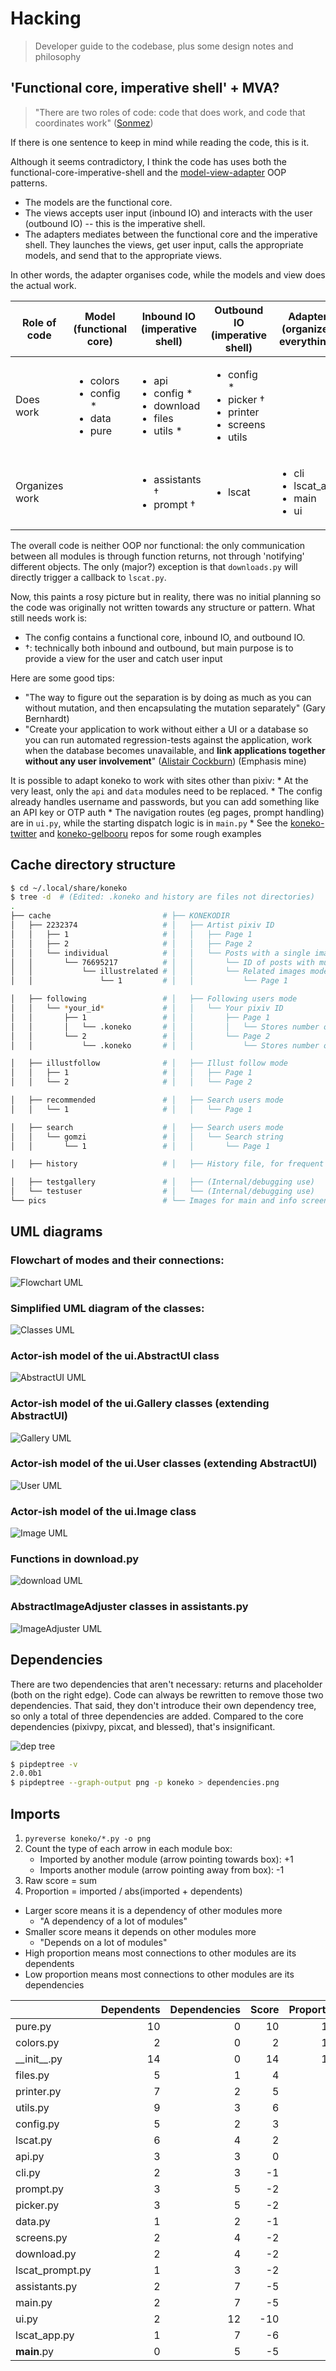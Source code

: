 # Hacking

> Developer guide to the codebase, plus some design notes and philosophy

## 'Functional core, imperative shell' + MVA?

> "There are two roles of code: code that does work, and code that coordinates work" ([Sonmez](https://simpleprogrammer.com/there-are-only-two-roles-of-code/))

If there is one sentence to keep in mind while reading the code, this is it.

Although it seems contradictory, I think the code has uses both the functional-core-imperative-shell and the [model-view-adapter](https://en.wikipedia.org/wiki/Model%E2%80%93view%E2%80%93adapter) OOP patterns.
* The models are the functional core.
* The views accepts user input (inbound IO) and interacts with the user (outbound IO) -- this is the imperative shell.
* The adapters mediates between the functional core and the imperative shell. They launches the views, get user input, calls the appropriate models, and send that to the appropriate views. 

In other words, the adapter organises code, while the models and view does the actual work.

<table>
<thead>
  <tr>
    <th>Role of code</th>
    <th>Model (functional core)</th>
    <th>Inbound IO (imperative shell)</th>
    <th>Outbound IO (imperative shell)<br></th>
    <th>Adapter (organizes everything)</th>
  </tr>
</thead>
<tbody>
  <tr>
    <td>Does work</td>
    <td><ul>
        <li>colors</li>
        <li>config *</li>
        <li>data</li>
        <li>pure</li>
    </ul></td>
    <td><ul>
        <li>api</li>
        <li>config *</li>
        <li>download</li>
        <li>files</li>
        <li>utils *</li>
    </ul></td>
    <td><ul>
        <li>config *</li>
        <li>picker †</li>
        <li>printer</li>
        <li>screens</li>
        <li>utils</li>
    </ul></td>
    <td></td>
  </tr>
  <tr>
    <td>Organizes work</td>
    <td></td>
    <td><ul>
        <li>assistants †</li>
        <li>prompt †</li>
    </ul></td>
    <td><ul>
        <li>lscat</li>
    </ul></td>
    <td><ul>
        <li>cli</li>
        <li>lscat_app</li>
        <li>main</li>
        <li>ui</li>
    </ul></td>
  </tr>
</tbody>
</table>

The overall code is neither OOP nor functional: the only communication between all modules is through function returns, not through 'notifying' different objects. The only (major?) exception is that `downloads.py` will directly trigger a callback to `lscat.py`.

Now, this paints a rosy picture but in reality, there was no initial planning so the code was originally not written towards any structure or pattern. What still needs work is:
* The config contains a functional core, inbound IO, and outbound IO.
* †: technically both inbound and outbound, but main purpose is to provide a view for the user and catch user input

Here are some good tips:
* "The way to figure out the separation is by doing as much as you can without mutation, and then encapsulating the mutation separately" (Gary Bernhardt)
* "Create your application to work without either a UI or a database so you can run automated regression-tests against the application, work when the database becomes unavailable, and **link applications together without any user involvement**" ([Alistair Cockburn](https://github.com/jschairb/sandbox/wiki/HexagonalArchitecture)) (Emphasis mine)

It is possible to adapt koneko to work with sites other than pixiv:
    * At the very least, only the `api` and `data` modules need to be replaced.
    * The config already handles username and passwords, but you can add something like an API key or OTP auth
    * The navigation routes (eg pages, prompt handling) are in `ui.py`, while the starting dispatch logic is in `main.py`
    * See the [koneko-twitter](https://github.com/twenty5151/koneko-twitter) and [koneko-gelbooru](https://github.com/twenty5151/koneko-gelbooru/) repos for some rough examples


## Cache directory structure

```sh
$ cd ~/.local/share/koneko
$ tree -d  # (Edited: .koneko and history are files not directories)
.
├── cache                         # ├── KONEKODIR
│   ├── 2232374                   # │   ├── Artist pixiv ID                             ├── Mode 1 and 2
│   │   ├── 1                     # │   │   ├── Page 1                                  │   ├── Mode 1
│   │   ├── 2                     # │   │   ├── Page 2                                  │   ├── Mode 1
│   │   └── individual            # │   │   └── Posts with a single image               │   └── Mode 2
│   │       └── 76695217          # │   │       └── ID of posts with multiple images    │       ├── Mode 2
│   │           └── illustrelated # │   │       └── Related images mode                 │       └── Mode 6
│   │               └── 1         # │   │           └── Page 1                          │           └── Mode 6

│   ├── following                 # │   ├── Following users mode                        ├── Mode 3
│   │   └── *your_id*             # │   │   └── Your pixiv ID                           │
│   │       ├── 1                 # │   │       ├── Page 1                              │
│   │       │   └── .koneko       # │   │       │   └── Stores number of artists info   │
│   │       └── 2                 # │   │       └── Page 2                              │
│   │           └── .koneko       # │   │           └── Stores number of artists info   │

│   ├── illustfollow              # │   ├── Illust follow mode                          ├── Mode 5
│   │   ├── 1                     # │   │   ├── Page 1                                  │
│   │   └── 2                     # │   │   └── Page 2                                  │

│   ├── recommended               # │   ├── Search users mode                           ├── Mode 6
│   │   └── 1                     # │   │   └── Page 1

│   ├── search                    # │   ├── Search users mode                           ├── Mode 4
│   │   └── gomzi                 # │   │   └── Search string
│   │       └── 1                 # │   │       └── Page 1

│   ├── history                   # │   ├── History file, for frequent "mode"

│   ├── testgallery               # │   ├── (Internal/debugging use)
│   └── testuser                  # │   └── (Internal/debugging use)
└── pics                          # └── Images for main and info screen
```


## UML diagrams

### Flowchart of modes and their connections:

![Flowchart UML](http://plantuml.com:80/plantuml/png/bPLFYy8m4CNl-HG1pnxyUn9nNLXPTc5XFIuYeHrhQDf8qhBuxRU9IMsQiR97Ex-ycNbzgHjTCLNLXI14vxoyCCKAMcj8c8RLYgtNMvRacP9rcRvA8HNzvDcvskVNhQW1EyAn8mNi5429yQUO_pYpd6EiZjb4yK9BLBcCwI-Ld7cAmGg3MPcXEoeGCRwJ8YN4CVH5LLnNnum90UeweTRBjlfUi0ocrBhLFdoJGiXVNcP7PW_h6RNsjC0UM3E_hywfDUIkAKJTT3nvbGMr5hJrRn2iWlJ8JMyzCMMxHmT8P550cKAwfDOHGk93uv-HsVGmNhijxZlRA4teA8X8P4GZq0KEolner6wdd_EF6azDOnyqNCLLEnB-HOHb9qXy6HcXRqo0TleCSBc9-HF6nVi9TOir2lLCcj5RMuA5hJjJpq3Kq1PsPWvgrXTdwwmtqfpwBKaKyD21_an3UDjkZexUKKN3jA3EL89Sgy1n7wGXJC2fSkCiq77-9-TlJD-FS8MbMS5-mSABRNNCy_3cBHzYqMq9Id7YDes4-KFv0m00)

### Simplified UML diagram of the classes:

![Classes UML](http://plantuml.com:80/plantuml/png/rLdTZzGs47_FNn6fBx1xYNZZ1Pr08DgJMXL1wGkgB6_YtJNdnAdjt76Y-xzt_9NOiHDGYqIBX5ZFs3FZttmwF9SA2pLsh2WKLOoKjxmdjxmey44gWHjLDWnBMNQOzlKBH_kPyw5yzkpHYwjIaFRnzVNdeeG_UoFhqMEpg3vx2HSq2DuD2es28IuGRVqMpMY8b1Ed7yRfFBh3ZBPOaPWSY3rnf3ZgU4k0UIcAq5AXg5I_0ClOQkshwvjkOAGZlP9rFPkGjsqfVS3DBJuH8zy9v8UF112YZ8rIeIDdZD-R4uY1Ldqe0rir3bNEo9Mz7ywqRKd_HxMgPkcgaKvItjzat5JNRycV8mLIYPKIz30guk4ePtXBYqnA1vzWP5IbFFtFBH41Ez1s86TyH_aelBRvu40_qJi16udCU1h-KjwZ0pboGS1Zv4XKSqxt3OBs2WtW9OYP8tSRwlebxphU9_gZUDttv9CzwmcWH--M8H7Y1Gj94EvRrFBxdd4SHhCr32MY174RBrlU-X4pHiH3rcLfvCR-IPoIUgBQXd4DlFSz1RTuoEuekKUq2n4vW29_qTaNPu284PTUAVipOAzeSpaJDXXS5b7xbqcJ51oVvPfZqYS0xULLsJpWVXCrb8cqVTxMsC8C65M9iB41ZPBesW7NcAoxCTdwsYJhTxHn3sNC6NcoLg26Sz5ABoBbzsDdF9AfKRjA1tsLe5yKAyKfE901f2XoqV-lZYpC2bh2xn2vR_YtR0hs-AztH0ZQakXqhgjTfXOoqhY1cAGQm3OZEUIqL0uCFzYCYy9B4t81jVTbAShIFHz87rDCaOeeKy6BgF8C3ZsEZ251fgZvE7Q3HY8iSepWkxagw1tRbV5BxN7fi2Blnhg-NW8OByqE3raH8Rh5UbRNsVeJnfGDJTgVtaC1aDyjiYmpcPSkeQdl21RD-HlRUTdsO1wUxJCPEuEQ7qkCut_pEcb5JOgvBk9XYWMMV5j5mtXWjA7gmQqVO2IntMDZalDc_6SdWxcHJC7nfPvkBbMajvpBUUplpQs1kugDwDkj2byBlrrUHpB9CTbWDTdtcqKvux9eO8PMh8Kbz1FfYS2A2mlkEEZCdfAGzdA0zX3ak5LkbBvo3K1kn6ciTrQs9KvV-n-9B5QGgLRLh9uGz7HM-ND56XsxMdkkNbUJcILsDID7jQ9X5PRmeNQzSjXtVvkTyGHW1iWWRHtPZsGfn_GeJpUCG4Hf8ZOmAAcuvaGi_IiFXOg_ueWvatkIxtGng78tpBTvjp-wzxHxfG_lAktBgahWNUs8goTMvjkLQrocCK5Ntzh5rYlulPv0-z9KM9Y-tL8R2LLNdTsQ7u-IABSmWnHqPxUSXhvWFoZLEsImx757PAQYxEDtp4g5DoAqaH8rk3aJHsr68U0Uo4Ban9lfwwFalTTW7JV9teDbGVaoC9afB01fN_f3Nh-rqlbY8YzmCylWui0vmBNuqTg-WPXLTwICQA0SKI-3FMviFWNWUm0q9RgGZgt_lTDf6xlRY4ifxZTCq5GD70O6Vp_1DO8m63MXOHPgGqZ67eETho86lw_xY3M16dx4Yk0D60kWmvOSG1wGO_33xs6f6m9kx905OqOkk4z7r9ctcSl4tWi-Z-NzwBvwBSHfMn2MLlNy5hotRhsdwepWelPvbXGlL-qopw950iyRtTCgIeTKZ1kf4eNsOP04n4BUsYvVXF40cjxS_6G-eUYHh7pqxkg7rw-VFdtov77v3le68mgW2aVxdYgAMSdu2Lg57t50qFmBGPQC95Yhio2uTOG6N0c93ZASwwEFu_WUKuMCyCbVR-shOV9K_5bcVgHp1GC0QNqPR8d2b7dsqNT26mwBZqZIjBmiAsvm2-QiDFZegRzbni1MbMcVmK0GlG2AuZdfM_r_3Ny3)


### Actor-ish model of the ui.AbstractUI class
  
![AbstractUI UML](http://plantuml.com:80/plantuml/png/VLLDRzim3BthLt2t1aqFQRQBWNGjsai7h0rQz6oeDfCGaILFajC6o_xx95bs_94c9uQFugCUIVdMMAvjLGXcoGg4ktTZDS_isoDS52f70xCfpAVmVGe_9emvH6buCwWPMopWjui0Wm8pIqh2Oi4y15StK15SNYQ30EQyLmxqGGdScIsiNBRA7w6yveCPA2dsavWeP4fWIP-qSp4ivvQ_SuFW3PPfv3RQFlLDC1CeECcqv7OJlRoig-4Vd6mgr9hanUI89V3hzVa9DFwfq5YcqLPQDZvJAccmb_xLQU24QR5OXZ0Pjp4msEwAUGvUpgtJAsPG7r8edYVm42sWWg_HU6bf5wuJ0TOORS9mYKSV3jSkJE8ufC5dDLuVQoL_85CAlgyfONOUlluw-poouxZeioddtID7lThefIPfWUHAiRLMLGcbnXNQR4DopS3zZcq8MaZyj6cbHS1Yttg-VlzxRUuSwRUwppDkTmSVDxDqrmmHOsMyzvHYAFDcvfPQ5QLbXyCXhDUJkqh8U6Ap0hRqR3q5ezucJjNKAUWaDRMcTTL-eRgwrjmjwLBZZbHblY8k8vvwtArHBFqiSPFx1OD8uwGw0ErInWT28-nL1QRI-BDp8e5x9LUa2zu-AaslxWLo3Lo8K9r9Cvvji2dn1SDZPy0_D6rDpoNAE9xZkeuW6unUSARKjcxutv_47FuAajj_trgs_jQVOEm735dzN4S2Rmx7iB7IkfeTQbeHUbrFl2udHh4p2hTkBFrdWR7_)
  
### Actor-ish model of the ui.Gallery classes (extending AbstractUI)

![Gallery UML](http://plantuml.com:80/plantuml/png/RL71QiCm3BthAtHCA3liq4iWeuD2Fw1iLwFL9dWuLh0LIY0VFzjnM3TwilJq93q_dQ9Ga7bq85QSmGivPyA28siJiSaFlY9vZSSMW6x20J-Y2G1zZv_MtD6ED1Xi1aRXckIk5liUCXDVtd2sU3Xq3tn8IC87JKAbD74KzHtPGp0o1_y0PCuNHOCsHt0BXcHFjZ4bxl2Qn2NHlvrRDOley6pZv6Y9V_Phldl7f8k4yvuKHXFRAcLNL60r1HudQLfOrnMA2nV6PA6DKlvTFJiYUxSyCs5WjT5L9gP1_wserJcrAQltxS_HzuBMessIJiRhV4-07m00)


### Actor-ish model of the ui.User classes (extending AbstractUI)
  
![User UML](http://plantuml.com:80/plantuml/png/TOun2iCm40JxUyMMDYPLKWKKdCelI2q4Ee90jk1qAW9wl2KbRTgPMTWrgnCjUoGD6Xclp98nxSaphaY2sqn4nc1BQ678Yk6CePxYya09M9Oxtib-0zk3QQR6c_LEtV0_MThA1a_2MkJuGv-3RYv6bW_LMjk7bG_VVnAT)


### Actor-ish model of the ui.Image class

![Image UML](http://plantuml.com:80/plantuml/png/bLHDJyCm3BtdLvWRQ73XMAbeIBk0n3PfshaAZJiYkYJ4ITd4-Eya_Tf71nezLCvxp-wp7NLCZbldroLpqfK8Jsk-GdZH0XbBqpe0mX9p9xM2D6KyTzh2aj2o-8Ax1_0IHgEaqTwpS0fOv19uf7SeWjn7fHG76GdCvKPM4MmIk6cgF2zcKx3uuP4Si-YyLHr6HYj29hZZhvmmv8QeJQ_Z11R17D9Usv12VwfISv70f8r0nZufTYChxh2NC853hBKnaMHAlgKc-HQCbSg5aoeqs-rszS1c1bN3ns6TJ6XFTYKZWWA-IgdUlw_wAiSsprGw5WpQxAAifhCAhImaYkkRVpNSsvdYnlrgHGKoCu4BrKzzSDggFElTa95AeRtOHYpNtwM_fh-osXkOMopGvM-rfNOo49w36x9tBDUhpDko5hJB6E0NjnF5G_iHFTVMYQS4baOS2h3T6p5KWrs49YkfFO4vlmxJyjrABhsxu_2j-1jWFm00)


### Functions in download.py

![download UML](http://plantuml.com:80/plantuml/png/ZLDRZi8m3FpFANg1SWJ4JQBG632RE57gBaBYy3osD8GurNvLcV7OrdYw6zaadhnJZEoWi-52BXYxYLUbmluC0tT8oFfDl44pNcbOK9s0Z8S6IM6T7oCIGIhP0pg6f0tPQlOYl22VD2Sp_6JrGax9IPZ-XOG7XBeRUdC4FOIGxDWWQV9AJTZrJxo_RR-yALvpqRPXbOX-QIGFMjx-MoemYrPsLaJpl8Yb9uthod3BfPoPbTQvI7sUkEldjSIxlzWY9M82oh9y_Xgg6kQ85SiNCrl4XtQEO4p1HrP_dyUiMxNM7DcLYbTkTq3s-QVV0G00)


### AbstractImageAdjuster classes in assistants.py

![ImageAdjuster UML](http://plantuml.com:80/plantuml/png/vLL1JiCm4Bpd5JbI5V82LBK28RWWn8LoifnusooAdM2lMw3qxwHDavROBZqWSI2tU3RnpEoiFJR4DLbPH15F3McUKPmLt9XuidkzatmE4_5Y3O6EBo_F9kUn1Z4OZLPHN3z9yWYl5kkbc1DfJ2s1IP8jDenNxL_NCULMfefZmGn-W8kRl5oocLMP1q81hE0f51vi8u2PYcTW-eHIoFa2IwixGliFDLIbfhD1VrtoznIOB1V0R7KK5kLIXGf0SmCks6baNC-DYsiWgnKZtyve6AhA4blm0iKEJvAhKifIxQMsIhU-r5NhO6SVk12evjwUticg00cAzgrqZ1vwfBe2mhJxExICcu9xMDQSWiawI80eCtSDPjmMnDuSP8PAC86oYLhjJcFAj7NZY0FU1FTZsy_gzvnvqnN8b3SiZJ7eakjSw6iFANx-Hue3XzddXQqk-lCGEVFHb4r_m5i_dNcxgTbiDxx6Me31UbfF6xcWaOUUUORGVygSC9fTDZhAJoWe__M41C-IVKnSAhU0yvp-YClH0BaDZdmzxnLlhJsbi14UHMDGOdDJVm40)


## Dependencies

There are two dependencies that aren't necessary: returns and placeholder (both on the right edge). Code can always be rewritten to remove those two dependencies. That said, they don't introduce their own dependency tree, so only a total of three dependencies are added. Compared to the core dependencies (pixivpy, pixcat, and blessed), that's insignificant.

![dep tree](dependencies.png)

```sh
$ pipdeptree -v
2.0.0b1
$ pipdeptree --graph-output png -p koneko > dependencies.png
```

## Imports

1. `pyreverse koneko/*.py -o png`
2. Count the type of each arrow in each module box:
    * Imported by another module (arrow pointing towards box): +1
    * Imports another module (arrow pointing away from box): -1
3. Raw score = sum
5. Proportion = imported / abs(imported + dependents)

* Larger score means it is a dependency of other modules more
    * "A dependency of a lot of modules"
* Smaller score means it depends on other modules more
    * "Depends on a lot of modules"
* High proportion means most connections to other modules are its dependents
* Low proportion means most connections to other modules are its dependencies

|                 |   Dependents |   Dependencies |   Score |   Proportion |
|:----------------|-------------:|---------------:|--------:|-------------:|
| pure.py         |           10 |              0 |      10 |          100 |
| colors.py       |            2 |              0 |       2 |          100 |
| \_\_init\_\_.py |           14 |              0 |      14 |          100 |
| files.py        |            5 |              1 |       4 |           83 |
| printer.py      |            7 |              2 |       5 |           78 |
| utils.py        |            9 |              3 |       6 |           75 |
| config.py       |            5 |              2 |       3 |           71 |
| lscat.py        |            6 |              4 |       2 |           60 |
| api.py          |            3 |              3 |       0 |           50 |
| cli.py          |            2 |              3 |      -1 |           40 |
| prompt.py       |            3 |              5 |      -2 |           38 |
| picker.py       |            3 |              5 |      -2 |           38 |
| data.py         |            1 |              2 |      -1 |           33 |
| screens.py      |            2 |              4 |      -2 |           33 |
| download.py     |            2 |              4 |      -2 |           33 |
| lscat_prompt.py |            1 |              3 |      -2 |           25 |
| assistants.py   |            2 |              7 |      -5 |           22 |
| main.py         |            2 |              7 |      -5 |           22 |
| ui.py           |            2 |             12 |     -10 |           14 |
| lscat_app.py    |            1 |              7 |      -6 |           12 |
| __main__.py     |            0 |              5 |      -5 |            0 |
